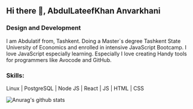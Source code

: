 ## Hi there 👋, AbdulLateefKhan Anvarkhani
### Design and Development
I am Abdulatif from, Tashkent. Doing a Master`s degree Tashkent State University of Economics and enrolled in intensive JavaScript Bootcamp. I love JavaScript especially learning. Especially I love creating Handy tools for programmers like Avocode and GitHub.
### Skills:
Linux | PostgreSQL | Node JS | React | JS | HTML | CSS

![Anurag's github stats](https://github-readme-stats.vercel.app/api?username=abdulatifkhan&show_icons=true&theme=algolia)
